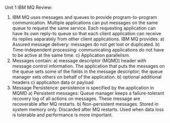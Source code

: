 Unit 1 IBM MQ Review:
1. IBM MQ uses messages and queues to provide program-to-program communication. Multiple applications can put messages on the same queue to request the same service.  Each requesting application can have its own reply-to queue so that each client application can receive its replies separately from other client applications. 
IBM MQ provides:
  a) Assured message delivery: messages do not get lost or duplicated.
  b) Time-independent processing: communicating applications do not have to be active at the same time.
  c) Application parallelism.
2. Messages contain:
  a) message descriptor (MQMD) header with message control information. The application that puts the messages on the queue sets some of the fields in the message descriptor; the queue manager sets others on behalf of the application.
  b) optional additional headers
  c) applicaiton data or payload
3. Message Persistence: persistence is specified by the application in MQMD
  a) Persistent messages: Queue manager keeps a failure-tolerant recovery log of all actions on messages. These message are recoverable after MQ restarts.
  b) Non-persistent messages: Stored in system memory only. Discarded after MQ restarts. Used when data loss is tolerable and performance is more important.
